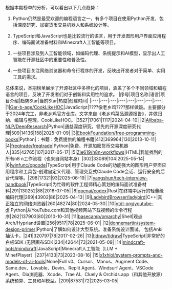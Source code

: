 根据本期榜单的分析，可以看出以下几点趋势：

1. Python仍然是最受欢迎的编程语言之一，有多个项目在使用Python开发，包括深度研究、加密货币交易机器人和系统设计等。

2. TypeScript和JavaScript也是比较流行的语言，用于开发图形用户界面应用程序、编码面试准备材料和Minecraft人工智能等项目。

3. 一些项目涉及到人工智能领域，如编码代理、系统提示和AI模型，显示出人工智能在开源社区中的重要性和普及性。

4. 一些项目关注网络浏览器和命令行程序的开发，反映出开发者对于简单、实用工具的需求。

总体来说，本期榜单展示了开源社区中多样化的项目，涵盖了多个不同领域和编程语言的项目，反映了开发者们对于创新和实用性的追求。
|序号|项目名称|语言|项目介绍|趋势Star|当前Star|热度|创建时间|
|:---|:---|:---|:---|:---|:---|:---|:---|
|1|[Gar-b-age/CookLikeHOC](https://github.com/Gar-b-age/CookLikeHOC)|JavaScript|????像老乡鸡????那样做饭。主要部分于2024年完工，非老乡鸡官方仓库。文字来自《老乡鸡菜品溯源报告》，并做归纳、编辑与整理。CookLikeHOC。|3527|17061|1117|2024-04-10|
|2|[Alibaba-NLP/DeepResearch](https://github.com/Alibaba-NLP/DeepResearch)|Python|通益深度研究，领先的开源深度研究代理|509|14136|158|2025-01-09|
|3|[EbookFoundation/free-programming-books](https://github.com/EbookFoundation/free-programming-books)|Python|：书籍：免费提供的编程书籍|412|369964|130|2013-10-11|
|4|[freqtrade/freqtrade](https://github.com/freqtrade/freqtrade)|Python|免费、开源加密货币交易机器人|335|42765|107|2017-05-17|
|5|[Zie619/n8n-workflows](https://github.com/Zie619/n8n-workflows)|HTML|我能找到的所有n8 n工作流程（也来自网站本身）|302|33089|104|2025-05-14|
|6|[winfunc/opcode](https://github.com/winfunc/opcode)|TypeScript|用于Claude Code的功能强大的图形用户界面应用程序和工具包-创建自定义代理、管理交互式Claude Code会话、运行安全的后台代理等。|298|17321|93|2025-06-19|
|7|[yangshun/tech-interview-handbook](https://github.com/yangshun/tech-interview-handbook)|TypeScript|为忙碌的软件工程师精心策划的编码面试准备材料|291|130252|88|2016-07-05|
|8|[openai/codex](https://github.com/openai/codex)|Rust|在终端中运行的轻量级编码代理|269|43902|86|2025-04-13|
|9|[LadybirdBrowser/ladybird](https://github.com/LadybirdBrowser/ladybird)|C++|真正独立的网络浏览器|260|48274|80|2024-05-30|
|10|[ytdl-org/youtube-dl](https://github.com/ytdl-org/youtube-dl)|Python|从YouTube.com和其他视频网站下载视频的命令行程序|262|137903|80|2010-10-31|
|11|[basecamp/omarchy](https://github.com/basecamp/omarchy)|Shell|观点Arch/Hyprland设置|256|9517|78|2025-06-01|
|12|[donnemartin/system-design-primer](https://github.com/donnemartin/system-design-primer)|Python|了解如何设计大型系统。准备系统设计面试。  包括Anki抽认卡。|241|320797|78|2017-02-26|
|13|[tldraw/tldraw](https://github.com/tldraw/tldraw)|TypeScript|非常好的白板SDK /无限画布SDK|234|42644|73|2021-05-09|
|14|[mindcraft-bots/mindcraft](https://github.com/mindcraft-bots/mindcraft)|JavaScript|Minecraft人工智能（LLM + MinefPlayer）|237|4133|73|2023-08-16|
|15|[x1xhlol/system-prompts-and-models-of-ai-tools](https://github.com/x1xhlol/system-prompts-and-models-of-ai-tools)|None|Full v0、Cursor、Manus、Augment Code、Same.dev、Lovable、Devin、Replit Agent、Windsurf Agent、VSCode Agent、Dia浏览器、Xcode、Trae AI、Cluely & Orchids.app（和其他开放源）系统预算、工具和AI模型。|209|87531|72|2025-03-05|